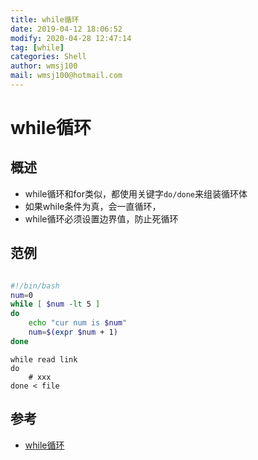 ```yaml
---
title: while循环
date: 2019-04-12 18:06:52	
modify: 2020-04-28 12:47:14  
tag: [while]
categories: Shell 
author: wmsj100
mail: wmsj100@hotmail.com
---
```


# while循环

## 概述
- while循环和for类似，都使用关键字`do/done`来组装循环体
- 如果while条件为真，会一直循环，
- while循环必须设置边界值，防止死循环

## 范例
```sh

#!/bin/bash
num=0
while [ $num -lt 5 ]
do
    echo "cur num is $num"
    num=$(expr $num + 1)
done
```

```shell
while read link
do
	# xxx
done < file
```

## 参考
- [while循环](http://c.biancheng.net/cpp/view/7008.html)
